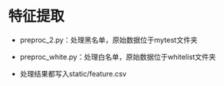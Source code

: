 # 特征提取

* preproc_2.py：处理黑名单，原始数据位于mytest文件夹

* preproc_white.py：处理白名单，原始数据位于whitelist文件夹
* 处理结果都写入static/feature.csv


